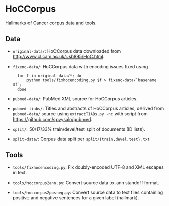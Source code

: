 # HoCCorpus

Hallmarks of Cancer corpus data and tools.

## Data

- `original-data/`: HoCCorpus data downloaded from
  <http://www.cl.cam.ac.uk/~sb895/HoC.html>.

- `fixenc-data/`: HoCCorpus data with encoding issues fixed using

        for f in original-data/*; do
            python tools/fixhocencoding.py $f > fixenc-data/`basename $f`;
        done

- `pubmed-data/`: PubMed XML source for HoCCorpus articles.

- `pubmed-tiabs/`: Titles and abstracts of HoCCorpus articles, derived from
  `pubmed-data/` source using `extractTIABs.py -nc` with script from
  <https://github.com/spyysalo/pubmed>.

- `split/`: 50/17/33% train/devel/test split of documents (ID lists).

- `split-data/`: Corpus data split per `split/{train,devel,test}.txt`

## Tools

- `tools/fixhocencoding.py`: Fix doubly-encoded UTF-8 and XML escapes
  in text.

- `tools/hoccorpus2ann.py`: Convert source data to .ann standoff
  format.

- `tools/hoccorpus2posneg.py`: Convert source data to text files containing
  positive and negative sentences for a given label (hallmark).
